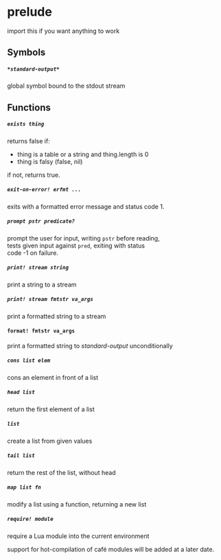 prelude  
=======  
import this if you want anything to work  

  
## Symbols  
##### `*standard-output*`  
global symbol bound to the stdout stream  

  
## Functions  
##### `exists thing`  
returns false if:  
- thing is a table or a string and thing.length is 0  
- thing is falsy (false, nil)  
  
if not, returns true.  

  
##### `exit-on-error! erfmt ...`  
exits with a formatted error message and status code 1.  

  
##### `prompt pstr predicate?`  
prompt the user for input, writing `pstr` before reading,  
tests given input against `pred`, exiting with status  
code -1 on failure.  

  
##### `print! stream string`  
print a string to a stream  

  
##### `print! stream fmtstr va_args`  
print a formatted string to a stream  

  
#### `format! fmtstr va_args`  
print a formatted string to *standard-output* unconditionally  

  
##### `cons list elem`  
cons an element in front of a list  

  
##### `head list`  
return the first element of a list  

  
##### `list`  
create a list from given values  

  
##### `tail list`  
return the rest of the list, without head  

  
##### `map list fn`  
modify a list using a function, returning a new list  

  
##### `require! module`  
require a Lua module into the current environment  
  
support for hot-compilation of café modules will be added at a later date.  
